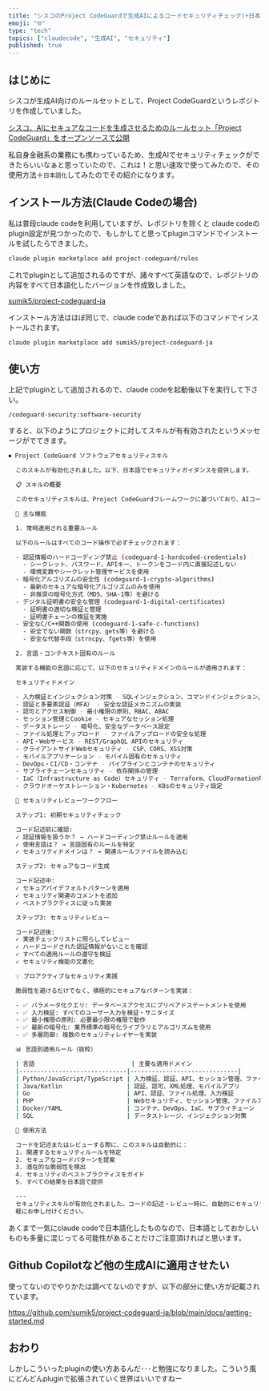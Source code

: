 ```yaml
---
title: "シスコのProject CodeGuardで生成AIによるコードセキュリティチェック(+日本語化)"
emoji: "🌐"
type: "tech"
topics: ["claudecode", "生成AI", "セキュリティ"]
published: true
---
```


## はじめに

シスコが生成AI向けのルールセットとして、Project CodeGuardというレポジトリを作成していました。

[シスコ、AIにセキュアなコードを生成させるためのルールセット「Project CodeGuard」をオープンソースで公開](https://www.publickey1.jp/blog/25/aiproject_codeguard.html)

私自身金融系の業務にも携わっているため、生成AIでセキュリティチェックができたらいいなぁと思っていたので、これは！と思い速攻で使ってみたので、その使用方法＋`日本語化`してみたのでその紹介になります。

## インストール方法(Claude Codeの場合)

私は普段claude codeを利用していますが、レポジトリを除くと claude codeのplugin設定が見つかったので、もしかしてと思ってpluginコマンドでインストールを試したらできました。

```bash
claude plugin marketplace add project-codeguard/rules
```

これでpluginとして追加されるのですが、諸々すべて英語なので、レポジトリの内容をすべて日本語化したバージョンを作成致しました。

[sumik5/project-codeguard-ja](https://github.com/sumik5/project-codeguard-ja)

インストール方法はほぼ同じで、claude codeであれば以下のコマンドでインストールされます。

```
claude plugin marketplace add sumik5/project-codeguard-ja
```

## 使い方

上記でpluginとして追加されるので、claude codeを起動後以下を実行して下さい。

```
/codeguard-security:software-security
```

すると、以下のようにプロジェクトに対してスキルが有有効されたというメッセージがでてきます。

```bash
⏺ Project CodeGuard ソフトウェアセキュリティスキル

  このスキルが有効化されました。以下、日本語でセキュリティガイダンスを提供します。

  📋 スキルの概要

  このセキュリティスキルは、Project CodeGuardフレームワークに基づいており、AIコーディングワークフローにセキュアバイデフォルトの実践を組み込みます。

  🎯 主な機能

  1. 常時適用される重要ルール

  以下のルールはすべてのコード操作で必ずチェックされます：

  - 認証情報のハードコーディング禁止 (codeguard-1-hardcoded-credentials)
    - シークレット、パスワード、APIキー、トークンをコード内に直接記述しない
    - 環境変数やシークレット管理サービスを使用
  - 暗号化アルゴリズムの安全性 (codeguard-1-crypto-algorithms)
    - 最新のセキュアな暗号化アルゴリズムのみを使用
    - 非推奨の暗号化方式（MD5、SHA-1等）を避ける
  - デジタル証明書の安全な管理 (codeguard-1-digital-certificates)
    - 証明書の適切な検証と管理
    - 証明書チェーンの検証を実施
  - 安全なC/C++関数の使用 (codeguard-1-safe-c-functions)
    - 安全でない関数（strcpy、gets等）を避ける
    - 安全な代替手段（strncpy、fgets等）を使用

  2. 言語・コンテキスト固有のルール

  実装する機能の言語に応じて、以下のセキュリティドメインのルールが適用されます：

  セキュリティドメイン

  - 入力検証とインジェクション対策 - SQLインジェクション、コマンドインジェクション、XSS等
  - 認証と多要素認証（MFA） - 安全な認証メカニズムの実装
  - 認可とアクセス制御 - 最小権限の原則、RBAC、ABAC
  - セッション管理とCookie - セキュアなセッション処理
  - データストレージ - 暗号化、安全なデータベース設定
  - ファイル処理とアップロード - ファイルアップロードの安全な処理
  - API・Webサービス - REST/GraphQL APIのセキュリティ
  - クライアントサイドWebセキュリティ - CSP、CORS、XSS対策
  - モバイルアプリケーション - モバイル固有のセキュリティ
  - DevOps・CI/CD・コンテナ - パイプラインとコンテナのセキュリティ
  - サプライチェーンセキュリティ - 依存関係の管理
  - IaC（Infrastructure as Code）セキュリティ - Terraform、CloudFormation等
  - クラウドオーケストレーション・Kubernetes - K8sのセキュリティ設定

  🔄 セキュリティレビューワークフロー

  ステップ1: 初期セキュリティチェック

  コード記述前に確認:
  ✓ 認証情報を扱うか？ → ハードコーディング禁止ルールを適用
  ✓ 使用言語は？ → 言語固有のルールを特定
  ✓ セキュリティドメインは？ → 関連ルールファイルを読み込む

  ステップ2: セキュアなコード生成

  コード記述中:
  ✓ セキュアバイデフォルトパターンを適用
  ✓ セキュリティ関連のコメントを追加
  ✓ ベストプラクティスに従った実装

  ステップ3: セキュリティレビュー

  コード記述後:
  ✓ 実装チェックリストに照らしてレビュー
  ✓ ハードコードされた認証情報がないことを確認
  ✓ すべての適用ルールの遵守を検証
  ✓ セキュリティ機能の文書化

  💡 プロアクティブなセキュリティ実践

  脆弱性を避けるだけでなく、積極的にセキュアなパターンを実装：

  - ✅ パラメータ化クエリ: データベースアクセスにプリペアドステートメントを使用
  - ✅ 入力検証: すべてのユーザー入力を検証・サニタイズ
  - ✅ 最小権限の原則: 必要最小限の権限で動作
  - ✅ 最新の暗号化: 業界標準の暗号化ライブラリとアルゴリズムを使用
  - ✅ 多層防御: 複数のセキュリティレイヤーを実装

  📊 言語別適用ルール（抜粋）

  | 言語                           | 主要な適用ドメイン                    |
  |------------------------------|------------------------------|
  | Python/JavaScript/TypeScript | 入力検証、認証、API、セッション管理、ファイル処理   |
  | Java/Kotlin                  | 認証、認可、XML処理、モバイルアプリ          |
  | Go                           | API、認証、ファイル処理、入力検証           |
  | PHP                          | Webセキュリティ、セッション管理、ファイルアップロード |
  | Docker/YAML                  | コンテナ、DevOps、IaC、サプライチェーン     |
  | SQL                          | データストレージ、インジェクション対策          |

  🚀 使用方法

  コードを記述またはレビューする際に、このスキルは自動的に：
  1. 関連するセキュリティルールを特定
  2. セキュアなコードパターンを提案
  3. 潜在的な脆弱性を検出
  4. セキュリティのベストプラクティスをガイド
  5. すべての結果を日本語で提供

  ---
  セキュリティスキルが有効化されました。コードの記述・レビュー時に、自動的にセキュリティチェックが実施されます。具体的なコードレビューや実装支援が必要な場合は、お気
  軽にお申し付けください。
```

あくまで一気にclaude codeで日本語化したものなので、日本語としておかしいものも多量に混じってる可能性があることだけご注意頂ければと思います。

## Github Copilotなど他の生成AIに適用させたい

使ってないのでやりかたは調べてないのですが、以下の部分に使い方が記載されています。

https://github.com/sumik5/project-codeguard-ja/blob/main/docs/getting-started.md

## おわり

しかしこういったpluginの使い方あるんだ･･･と勉強になりました。こういう風にどんどんpluginで拡張されていく世界はいいですねー
